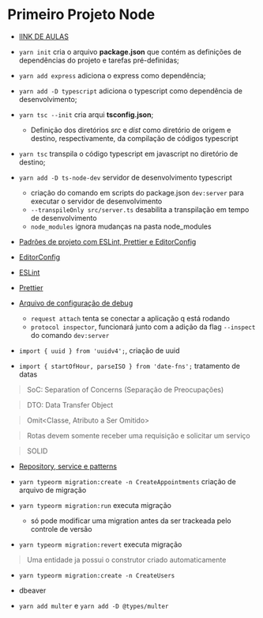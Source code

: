 # Primeiro Projeto Node

- [lINK DE AULAS](https://app.rocketseat.com.br/node/nivel-02/)

- `yarn init` cria o arquivo **package.json** que contém as definições de dependências do projeto e tarefas pré-definidas;
- `yarn add express` adiciona o express como dependência;
- `yarn add -D typescript` adiciona o typescript como dependência de desenvolvimento;
- `yarn tsc --init` cria arqui **tsconfig.json**;

  - Definição dos diretórios _src_ e _dist_ como diretório de origem e destino, respectivamente, da compilação de códigos typescript

- `yarn tsc` transpila o código typescript em javascript no diretório de destino;
- `yarn add -D ts-node-dev` servidor de desenvolvimento typescript

  - criação do comando em scripts do package.json `dev:server` para executar o servidor de desenvolvimento
  - `--transpileOnly src/server.ts` desabilita a transpilação em tempo de desenvolvimento
  - `node_modules` ignora mudanças na pasta node_modules

- [Padrões de projeto com ESLint, Prettier e EditorConfig](https://www.notion.so/Padr-es-de-projeto-com-ESLint-Prettier-e-EditorConfig-0b57b47a24724c859c0cf226aa0cc3a7)
- [EditorConfig](https://www.notion.so/EditorConfig-5f494ae4b47248c1b16681ff74d6766c)
- [ESLint](https://www.notion.so/ESLint-7e455a7ac78b424892329ee064feaf99)
- [Prettier](https://www.notion.so/Prettier-e2c6a3ec188c4cce8890a3e16a0d6425)

- [Arquivo de configuração de debug](.vscode\launch.json)

  - `request attach` tenta se conectar a aplicação q está rodando
  - `protocol inspector`, funcionará junto com a adição da flag `--inspect` do comando `dev:server`

- `import { uuid } from 'uuidv4';`, criação de uuid
- `import { startOfHour, parseISO } from 'date-fns';` tratamento de datas

> SoC: Separation of Concerns (Separação de Preocupações)

> DTO: Data Transfer Object

> Omit<Classe, Atributo a Ser Omitido>

> Rotas devem somente receber uma requisição e solicitar um serviço

> SOLID

- [Repository, service e patterns](https://www.notion.so/Repository-service-e-patterns-82419cceb11c4c4fbbc055ade7fb1ac5)

- `yarn typeorm migration:create -n CreateAppointments` criação de arquivo de migração
- `yarn typeorm migration:run` executa migração
  - só pode modificar uma migration antes da ser trackeada pelo controle de versão
- `yarn typeorm migration:revert` executa migração

> Uma entidade ja possui o construtor criado automaticamente

- `yarn typeorm migration:create -n CreateUsers`

- dbeaver

- `yarn add multer` e `yarn add -D @types/multer`
